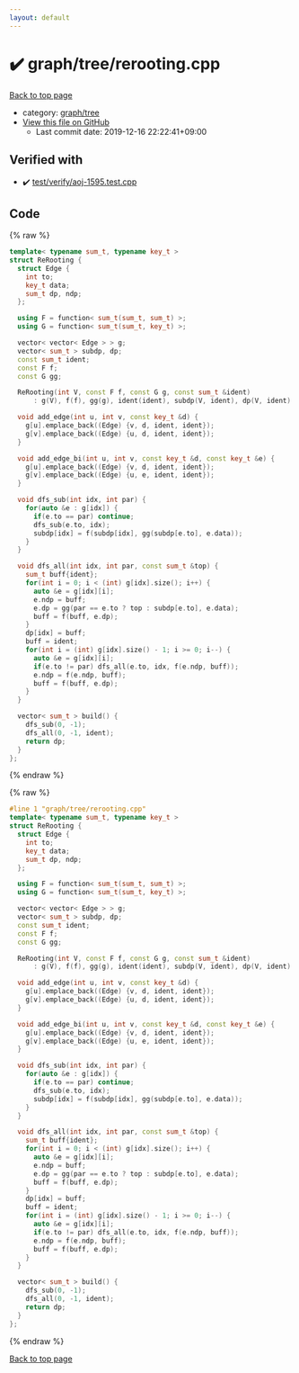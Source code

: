 ```yaml
---
layout: default
---
```


<!-- mathjax config similar to math.stackexchange -->
<script type="text/javascript" async
  src="https://cdnjs.cloudflare.com/ajax/libs/mathjax/2.7.5/MathJax.js?config=TeX-MML-AM_CHTML">
</script>
<script type="text/x-mathjax-config">
  MathJax.Hub.Config({
    TeX: { equationNumbers: { autoNumber: "AMS" }},
    tex2jax: {
      inlineMath: [ ['$','$'] ],
      processEscapes: true
    },
    "HTML-CSS": { matchFontHeight: false },
    displayAlign: "left",
    displayIndent: "2em"
  });
</script>

<script type="text/javascript" src="https://cdnjs.cloudflare.com/ajax/libs/jquery/3.4.1/jquery.min.js"></script>
<script src="https://cdn.jsdelivr.net/npm/jquery-balloon-js@1.1.2/jquery.balloon.min.js" integrity="sha256-ZEYs9VrgAeNuPvs15E39OsyOJaIkXEEt10fzxJ20+2I=" crossorigin="anonymous"></script>
<script type="text/javascript" src="../../../assets/js/copy-button.js"></script>
<link rel="stylesheet" href="../../../assets/css/copy-button.css" />


# :heavy_check_mark: graph/tree/rerooting.cpp

<a href="../../../index.html">Back to top page</a>

* category: <a href="../../../index.html#28790b6202284cbbffc9d712b59f4b80">graph/tree</a>
* <a href="{{ site.github.repository_url }}/blob/master/graph/tree/rerooting.cpp">View this file on GitHub</a>
    - Last commit date: 2019-12-16 22:22:41+09:00




## Verified with

* :heavy_check_mark: <a href="../../../verify/test/verify/aoj-1595.test.cpp.html">test/verify/aoj-1595.test.cpp</a>


## Code

<a id="unbundled"></a>
{% raw %}
```cpp
template< typename sum_t, typename key_t >
struct ReRooting {
  struct Edge {
    int to;
    key_t data;
    sum_t dp, ndp;
  };

  using F = function< sum_t(sum_t, sum_t) >;
  using G = function< sum_t(sum_t, key_t) >;

  vector< vector< Edge > > g;
  vector< sum_t > subdp, dp;
  const sum_t ident;
  const F f;
  const G gg;

  ReRooting(int V, const F f, const G g, const sum_t &ident)
      : g(V), f(f), gg(g), ident(ident), subdp(V, ident), dp(V, ident) {}

  void add_edge(int u, int v, const key_t &d) {
    g[u].emplace_back((Edge) {v, d, ident, ident});
    g[v].emplace_back((Edge) {u, d, ident, ident});
  }

  void add_edge_bi(int u, int v, const key_t &d, const key_t &e) {
    g[u].emplace_back((Edge) {v, d, ident, ident});
    g[v].emplace_back((Edge) {u, e, ident, ident});
  }

  void dfs_sub(int idx, int par) {
    for(auto &e : g[idx]) {
      if(e.to == par) continue;
      dfs_sub(e.to, idx);
      subdp[idx] = f(subdp[idx], gg(subdp[e.to], e.data));
    }
  }

  void dfs_all(int idx, int par, const sum_t &top) {
    sum_t buff{ident};
    for(int i = 0; i < (int) g[idx].size(); i++) {
      auto &e = g[idx][i];
      e.ndp = buff;
      e.dp = gg(par == e.to ? top : subdp[e.to], e.data);
      buff = f(buff, e.dp);
    }
    dp[idx] = buff;
    buff = ident;
    for(int i = (int) g[idx].size() - 1; i >= 0; i--) {
      auto &e = g[idx][i];
      if(e.to != par) dfs_all(e.to, idx, f(e.ndp, buff));
      e.ndp = f(e.ndp, buff);
      buff = f(buff, e.dp);
    }
  }

  vector< sum_t > build() {
    dfs_sub(0, -1);
    dfs_all(0, -1, ident);
    return dp;
  }
};

```
{% endraw %}

<a id="bundled"></a>
{% raw %}
```cpp
#line 1 "graph/tree/rerooting.cpp"
template< typename sum_t, typename key_t >
struct ReRooting {
  struct Edge {
    int to;
    key_t data;
    sum_t dp, ndp;
  };

  using F = function< sum_t(sum_t, sum_t) >;
  using G = function< sum_t(sum_t, key_t) >;

  vector< vector< Edge > > g;
  vector< sum_t > subdp, dp;
  const sum_t ident;
  const F f;
  const G gg;

  ReRooting(int V, const F f, const G g, const sum_t &ident)
      : g(V), f(f), gg(g), ident(ident), subdp(V, ident), dp(V, ident) {}

  void add_edge(int u, int v, const key_t &d) {
    g[u].emplace_back((Edge) {v, d, ident, ident});
    g[v].emplace_back((Edge) {u, d, ident, ident});
  }

  void add_edge_bi(int u, int v, const key_t &d, const key_t &e) {
    g[u].emplace_back((Edge) {v, d, ident, ident});
    g[v].emplace_back((Edge) {u, e, ident, ident});
  }

  void dfs_sub(int idx, int par) {
    for(auto &e : g[idx]) {
      if(e.to == par) continue;
      dfs_sub(e.to, idx);
      subdp[idx] = f(subdp[idx], gg(subdp[e.to], e.data));
    }
  }

  void dfs_all(int idx, int par, const sum_t &top) {
    sum_t buff{ident};
    for(int i = 0; i < (int) g[idx].size(); i++) {
      auto &e = g[idx][i];
      e.ndp = buff;
      e.dp = gg(par == e.to ? top : subdp[e.to], e.data);
      buff = f(buff, e.dp);
    }
    dp[idx] = buff;
    buff = ident;
    for(int i = (int) g[idx].size() - 1; i >= 0; i--) {
      auto &e = g[idx][i];
      if(e.to != par) dfs_all(e.to, idx, f(e.ndp, buff));
      e.ndp = f(e.ndp, buff);
      buff = f(buff, e.dp);
    }
  }

  vector< sum_t > build() {
    dfs_sub(0, -1);
    dfs_all(0, -1, ident);
    return dp;
  }
};

```
{% endraw %}

<a href="../../../index.html">Back to top page</a>

